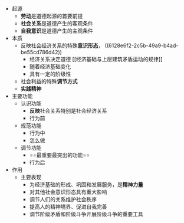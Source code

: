 - 起源
	- **劳动**是道德起源的首要前提
	- **社会关系**是道德产生的客观条件
	- **自我意识**是道德产生的主观条件
- 本质
	- 反映社会经济关系的特殊**意识形态**， ((6128e6f2-2c5b-49a9-b4ad-be55cd786d42))
		- 经济关系决定道德 [[经济基础与上层建筑矛盾运动的规律]]
		- 随着经济基础变化
		- 具有一定的阶级性
	- 社会利益的特殊**调节方式**
	- **实践精神**
- 主要功能
	- 认识功能
		- **反映**社会关系特别是社会经济关系
		- 行为前
	- 规范功能
		- 行为中
		- 怎么做
	- 调节功能
		- ==最重要最突出的功能==
		- 行为后
- 作用
	- 主要表现
		- 为经济基础的形成、巩固和发展服务，是**精神力量**
		- 对其他社会意识形态具有重大影响
		- 调节人们的关系维护社会秩序
		- 提高人的精神境界、促进自我完善
		- 调节阶级矛盾和阶级斗争开展阶级斗争的重要工具